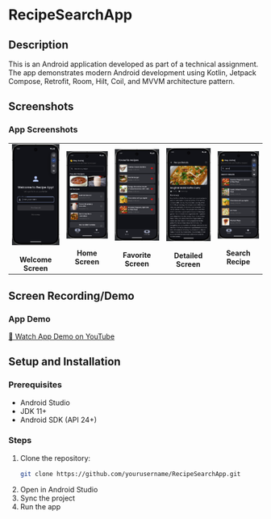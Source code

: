 # RecipeSearchApp

## Description

This is an Android application developed as part of a technical assignment. The app demonstrates modern Android development using Kotlin, Jetpack Compose, Retrofit, Room, Hilt, Coil, and MVVM architecture pattern.

## Screenshots

### App Screenshots

<table>
  <tr>
    <td align="center">
      <img src="screenshots/welcome_screen.png" width="180" alt="Welcome Screen"/>
      <br><br>
      <strong>Welcome Screen</strong>
      <br>
    </td>
    <td align="center">
      <img src="screenshots/home_screen.png" width="180" alt="Home Screen"/>
      <br><br>
      <strong>Home Screen</strong>
      <br>
    </td>
    <td align="center">
      <img src="screenshots/favorite_screen.png" width="180" alt="Favorite Screen"/>
      <br><br>
      <strong>Favorite Screen</strong>
      <br>
    </td>
    <td align="center">
      <img src="screenshots/detailed_screen.png" width="180" alt="Recipe Detailed Screen"/>
      <br><br>
      <strong>Detailed Screen</strong>
      <br>
    </td>
    <td align="center">
      <img src="screenshots/search_recipe.png" width="180" alt="Search Recipe"/>
      <br><br>
      <strong>Search Recipe</strong>
      <br>
    </td>
  </tr>
</table>

## Screen Recording/Demo

### App Demo

<tr>
  <td align="center">
    <a href="https://www.youtube.com/watch?v=YOUR_VIDEO_ID">
      🎥 Watch App Demo on YouTube
    </a>
    <br>
  </td>
</tr>


## Setup and Installation

### Prerequisites
- Android Studio
- JDK 11+
- Android SDK (API 24+)

### Steps
1. Clone the repository:
   ```bash
   git clone https://github.com/yourusername/RecipeSearchApp.git
   ```
2. Open in Android Studio
3. Sync the project
4. Run the app

